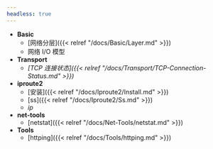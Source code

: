 ```yaml
---
headless: true
---
```




- **Basic**
  - [网络分层]({{< relref "/docs/Basic/Layer.md" >}})
  - 网络 I/O 模型
- **Transport**
  - *[TCP 连接状态]({{< relref "/docs/Transport/TCP-Connection-Status.md" >}})*
- **iproute2**
  - [安装]({{< relref "/docs/Iproute2/Install.md" >}})
  - [ss]({{< relref "/docs/Iproute2/Ss.md" >}})
  - *ip*
- **net-tools**
  - [netstat]({{< relref "/docs/Net-Tools/netstat.md" >}})
- **Tools**
  - [httping]({{< relref "/docs/Tools/httping.md" >}})


